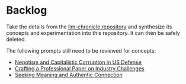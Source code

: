# Backlog

Take the details from the [llm-chronicle repository](https://github.com/JaimeStill/llm-chronicle) and synthesize its concepts and experimentation into this repository. It can then be safely deleted.

The following prompts still need to be reviewed for concepts:

- [Nepotism and Capitalistic Corruption in US Defense](https://claude.ai/chat/de097838-b174-4c32-8987-f358385dad71)
- [Crafting a Professional Paper on Industry Challenges](https://claude.ai/chat/7fdc3847-de62-4f3b-ad28-f58ef964580a)
- [Seeking Meaning and Authentic Connection](https://claude.ai/chat/e7af943d-1282-4b18-938f-35fe3d57a673)
